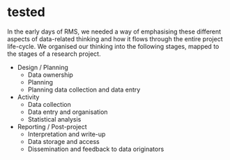 # tested

In the early days of RMS, we needed a way of emphasising these different aspects of data-related thinking and how it flows through the entire project life-cycle. We organised our thinking into the following stages, mapped to the stages of a research project. 

* Design / Planning
	* Data ownership
	* Planning
	* Planning data collection and data entry
* Activity
	* Data collection
	* Data entry and organisation
	* Statistical analysis
* Reporting / Post-project
	* Interpretation and write-up
	* Data storage and access
	* Dissemination and feedback to data originators
